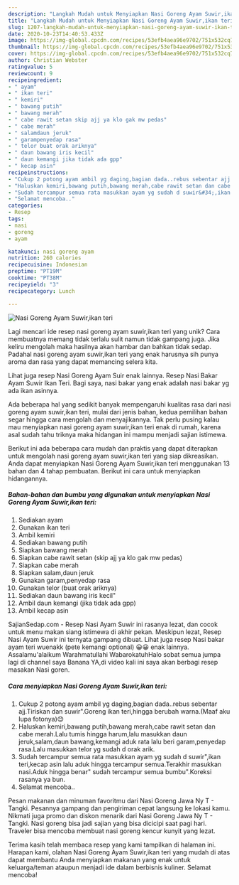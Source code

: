```yaml
---
description: "Langkah Mudah untuk Menyiapkan Nasi Goreng Ayam Suwir,ikan teri yang Bikin Ngiler"
title: "Langkah Mudah untuk Menyiapkan Nasi Goreng Ayam Suwir,ikan teri yang Bikin Ngiler"
slug: 1207-langkah-mudah-untuk-menyiapkan-nasi-goreng-ayam-suwir-ikan-teri-yang-bikin-ngiler
date: 2020-10-23T14:40:53.433Z
image: https://img-global.cpcdn.com/recipes/53efb4aea96e9702/751x532cq70/nasi-goreng-ayam-suwirikan-teri-foto-resep-utama.jpg
thumbnail: https://img-global.cpcdn.com/recipes/53efb4aea96e9702/751x532cq70/nasi-goreng-ayam-suwirikan-teri-foto-resep-utama.jpg
cover: https://img-global.cpcdn.com/recipes/53efb4aea96e9702/751x532cq70/nasi-goreng-ayam-suwirikan-teri-foto-resep-utama.jpg
author: Christian Webster
ratingvalue: 5
reviewcount: 9
recipeingredient:
- " ayam"
- " ikan teri"
- " kemiri"
- " bawang putih"
- " bawang merah"
- " cabe rawit setan skip ajj ya klo gak mw pedas"
- " cabe merah"
- " salamdaun jeruk"
- " garampenyedap rasa"
- " telor buat orak ariknya"
- " daun bawang iris kecil"
- " daun kemangi jika tidak ada gpp"
- " kecap asin"
recipeinstructions:
- "Cukup 2 potong ayam ambil yg daging,bagian dada..rebus sebentar ajj.Tiriskan dan suwir&#34;.Goreng ikan teri,hingga berubah warna.(Maaf aku lupa fotonya)😊"
- "Haluskan kemiri,bawang putih,bawang merah,cabe rawit setan dan cabe merah.Lalu tumis hingga harum,lalu masukkan daun jeruk,salam,daun bawang,kemangi aduk rata lalu beri garam,penyedap rasa.Lalu masukkan telor yg sudah d orak arik."
- "Sudah tercampur semua rata masukkan ayam yg sudah d suwir&#34;,ikan teri,kecap asin lalu aduk hingga tercampur semua.Terakhir masukkan nasi.Aduk hingga benar&#34; sudah tercampur semua bumbu&#34;.Koreksi rasanya ya bun."
- "Selamat mencoba.."
categories:
- Resep
tags:
- nasi
- goreng
- ayam

katakunci: nasi goreng ayam 
nutrition: 260 calories
recipecuisine: Indonesian
preptime: "PT19M"
cooktime: "PT38M"
recipeyield: "3"
recipecategory: Lunch

---
```



![Nasi Goreng Ayam Suwir,ikan teri](https://img-global.cpcdn.com/recipes/53efb4aea96e9702/751x532cq70/nasi-goreng-ayam-suwirikan-teri-foto-resep-utama.jpg)

Lagi mencari ide resep nasi goreng ayam suwir,ikan teri yang unik? Cara membuatnya memang tidak terlalu sulit namun tidak gampang juga. Jika keliru mengolah maka hasilnya akan hambar dan bahkan tidak sedap. Padahal nasi goreng ayam suwir,ikan teri yang enak harusnya sih punya aroma dan rasa yang dapat memancing selera kita.

Lihat juga resep Nasi Goreng Ayam Suir enak lainnya. Resep Nasi Bakar Ayam Suwir Ikan Teri. Bagi saya, nasi bakar yang enak adalah nasi bakar yg ada ikan asinnya.

Ada beberapa hal yang sedikit banyak mempengaruhi kualitas rasa dari nasi goreng ayam suwir,ikan teri, mulai dari jenis bahan, kedua pemilihan bahan segar hingga cara mengolah dan menyajikannya. Tak perlu pusing kalau mau menyiapkan nasi goreng ayam suwir,ikan teri enak di rumah, karena asal sudah tahu triknya maka hidangan ini mampu menjadi sajian istimewa.


Berikut ini ada beberapa cara mudah dan praktis yang dapat diterapkan untuk mengolah nasi goreng ayam suwir,ikan teri yang siap dikreasikan. Anda dapat menyiapkan Nasi Goreng Ayam Suwir,ikan teri menggunakan 13 bahan dan 4 tahap pembuatan. Berikut ini cara untuk menyiapkan hidangannya.

<!--inarticleads1-->

##### Bahan-bahan dan bumbu yang digunakan untuk menyiapkan Nasi Goreng Ayam Suwir,ikan teri:

1. Sediakan  ayam
1. Gunakan  ikan teri
1. Ambil  kemiri
1. Sediakan  bawang putih
1. Siapkan  bawang merah
1. Siapkan  cabe rawit setan (skip ajj ya klo gak mw pedas)
1. Siapkan  cabe merah
1. Siapkan  salam,daun jeruk
1. Gunakan  garam,penyedap rasa
1. Gunakan  telor (buat orak ariknya)
1. Sediakan  daun bawang iris kecil&#34;
1. Ambil  daun kemangi (jika tidak ada gpp)
1. Ambil  kecap asin


SajianSedap.com - Resep Nasi Ayam Suwir ini rasanya lezat, dan cocok untuk menu makan siang istimewa di akhir pekan. Meskipun lezat, Resep Nasi Ayam Suwir ini ternyata gampang dibuat. Lihat juga resep Nasi bakar ayam teri wuenakk (pete kemangi optional) 😀😀 enak lainnya. Assalamu&#39;alaikum Warahmatullahi WabarokatuhHalo sobat semua jumpa lagi di channel saya Banana YA,di video kali ini saya akan berbagi resep masakan Nasi goren. 

<!--inarticleads2-->

##### Cara menyiapkan Nasi Goreng Ayam Suwir,ikan teri:

1. Cukup 2 potong ayam ambil yg daging,bagian dada..rebus sebentar ajj.Tiriskan dan suwir&#34;.Goreng ikan teri,hingga berubah warna.(Maaf aku lupa fotonya)😊
1. Haluskan kemiri,bawang putih,bawang merah,cabe rawit setan dan cabe merah.Lalu tumis hingga harum,lalu masukkan daun jeruk,salam,daun bawang,kemangi aduk rata lalu beri garam,penyedap rasa.Lalu masukkan telor yg sudah d orak arik.
1. Sudah tercampur semua rata masukkan ayam yg sudah d suwir&#34;,ikan teri,kecap asin lalu aduk hingga tercampur semua.Terakhir masukkan nasi.Aduk hingga benar&#34; sudah tercampur semua bumbu&#34;.Koreksi rasanya ya bun.
1. Selamat mencoba..


Pesan makanan dan minuman favoritmu dari Nasi Goreng Jawa Ny T - Tangki. Pesannya gampang dan pengiriman cepat langsung ke lokasi kamu. Nikmati juga promo dan diskon menarik dari Nasi Goreng Jawa Ny T - Tangki. Nasi goreng bisa jadi sajian yang bisa dicicipi saat pagi hari. Traveler bisa mencoba membuat nasi goreng kencur kunyit yang lezat. 

Terima kasih telah membaca resep yang kami tampilkan di halaman ini. Harapan kami, olahan Nasi Goreng Ayam Suwir,ikan teri yang mudah di atas dapat membantu Anda menyiapkan makanan yang enak untuk keluarga/teman ataupun menjadi ide dalam berbisnis kuliner. Selamat mencoba!
